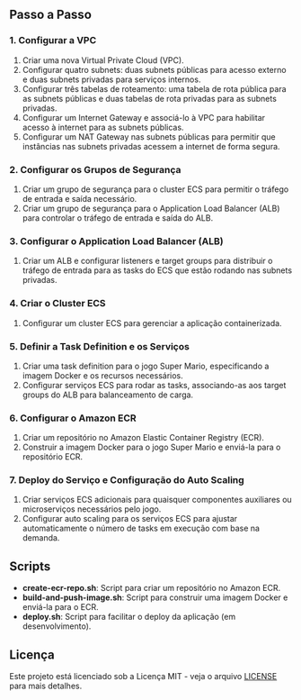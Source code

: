 
## Passo a Passo

### 1. Configurar a VPC

1. Criar uma nova Virtual Private Cloud (VPC).
2. Configurar quatro subnets: duas subnets públicas para acesso externo e duas subnets privadas para serviços internos.
3. Configurar três tabelas de roteamento: uma tabela de rota pública para as subnets públicas e duas tabelas de rota privadas para as subnets privadas.
4. Configurar um Internet Gateway e associá-lo à VPC para habilitar acesso à internet para as subnets públicas.
5. Configurar um NAT Gateway nas subnets públicas para permitir que instâncias nas subnets privadas acessem a internet de forma segura.

### 2. Configurar os Grupos de Segurança

1. Criar um grupo de segurança para o cluster ECS para permitir o tráfego de entrada e saída necessário.
2. Criar um grupo de segurança para o Application Load Balancer (ALB) para controlar o tráfego de entrada e saída do ALB.

### 3. Configurar o Application Load Balancer (ALB)

1. Criar um ALB e configurar listeners e target groups para distribuir o tráfego de entrada para as tasks do ECS que estão rodando nas subnets privadas.

### 4. Criar o Cluster ECS

1. Configurar um cluster ECS para gerenciar a aplicação containerizada.

### 5. Definir a Task Definition e os Serviços

1. Criar uma task definition para o jogo Super Mario, especificando a imagem Docker e os recursos necessários.
2. Configurar serviços ECS para rodar as tasks, associando-as aos target groups do ALB para balanceamento de carga.

### 6. Configurar o Amazon ECR

1. Criar um repositório no Amazon Elastic Container Registry (ECR).
2. Construir a imagem Docker para o jogo Super Mario e enviá-la para o repositório ECR.

### 7. Deploy do Serviço e Configuração do Auto Scaling

1. Criar serviços ECS adicionais para quaisquer componentes auxiliares ou microserviços necessários pelo jogo.
2. Configurar auto scaling para os serviços ECS para ajustar automaticamente o número de tasks em execução com base na demanda.

## Scripts

- **create-ecr-repo.sh**: Script para criar um repositório no Amazon ECR.
- **build-and-push-image.sh**: Script para construir uma imagem Docker e enviá-la para o ECR.
- **deploy.sh**: Script para facilitar o deploy da aplicação (em desenvolvimento).

## Licença

Este projeto está licenciado sob a Licença MIT - veja o arquivo [LICENSE](LICENSE) para mais detalhes.

